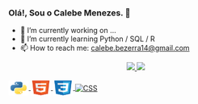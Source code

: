 ### Olá!, Sou o Calebe Menezes. 👋


- 🔭 I’m currently working on ...
- 🌱 I’m currently learning Python / SQL / R
- 📫 How to reach me: calebe.bezerra14@gmail.com

<div align="center">
  <a href="https://github.com/CalebeMenezes">
  <img height="180em" src="https://github-readme-stats.vercel.app/api?username=CalebeMenezes&show_icons=true&theme=dracula&include_all_commits=true&count_private=true"/>
  <img height="180em" src="https://github-readme-stats.vercel.app/api/top-langs/?username=CalebeMenezes&layout=compact&langs_count=7&theme=dracula"/>
</div>

<div style="display: inline_block"><br>
  <img align="center" alt="Python" height="30" width="40" src="https://raw.githubusercontent.com/devicons/devicon/master/icons/python/python-original.svg">
  <img align="center" alt="HTML" height="30" width="40" src="https://raw.githubusercontent.com/devicons/devicon/master/icons/html5/html5-original.svg">
  <img align="center" alt="CSS" height="30" width="40" src="https://raw.githubusercontent.com/devicons/devicon/master/icons/css3/css3-original.svg">
  <img align="center" alt="CSS" height="30" width="40" src="https://cdn.jsdelivr.net/gh/devicons/devicon/icons/r/r-original.svg" />
</div>
